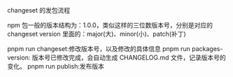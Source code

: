 changeset 的发包流程

npm 包一般的版本结构为：1.0.0，类似这样的三位数版本号，分别是对应的 changeset version 里面的：major(大)、minor(小)、patch(补丁)

pnpm run changeset:修改版本号，以及修改的具体信息
pnpm run packages-version: 版本号已修改完成，会自动生成 CHANGELOG.md 文件，记录版本号的变化。
pnpm run publish:发布版本
